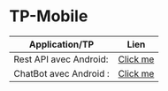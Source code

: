 # TP-Mobile


| Application/TP                      |  Lien                        |
|-------------------------------------|------------------------------|
| Rest API avec Android:    | [Click me](https://github.com/RachidaTanassat/TP-Mobile/tree/main/RestApi) |
| ChatBot avec Android :    | [Click me](https://github.com/RachidaTanassat/TP-Mobile/tree/main/tp_chatBot) |

